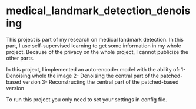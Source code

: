 # medical_landmark_detection_denoising

This project is part of my research on medical landmark detection.
In this part, I use self-supervised learning to get some information in my whole project.
Because of the privacy on the whole project, I cannot publicize the other parts.

In this project, I implemented an auto-encoder model with the ability of:
1- Denoising whole the image
2- Denoising the central part of the patched-based version
3- Reconstructing the central part of the patched-based version

To run this project you only need to set your settings in config file.
